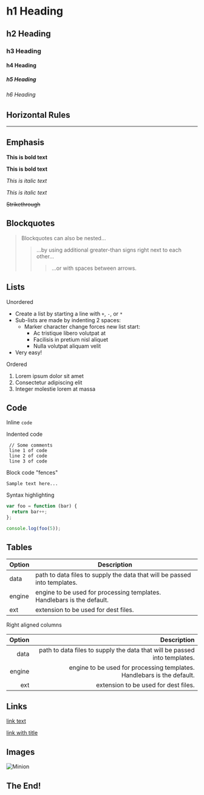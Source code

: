 # h1 Heading
## h2 Heading
### h3 Heading
#### h4 Heading
##### h5 Heading
###### h6 Heading

## Horizontal Rules

 ___


## Emphasis

 **This is bold text**

 __This is bold text__

 *This is italic text*

 _This is italic text_

 ~~Strikethrough~~


## Blockquotes


 > Blockquotes can also be nested...
 >> ...by using additional greater-than signs right next to each other...
 > > > ...or with spaces between arrows.


## Lists

 Unordered

 + Create a list by starting a line with `+`, `-`, or `*`
 + Sub-lists are made by indenting 2 spaces:
   - Marker character change forces new list start:
     * Ac tristique libero volutpat at
     + Facilisis in pretium nisl aliquet
     - Nulla volutpat aliquam velit
 + Very easy!

 Ordered

 1. Lorem ipsum dolor sit amet
 2. Consectetur adipiscing elit
 3. Integer molestie lorem at massa

## Code

 Inline `code`

 Indented code

     // Some comments
     line 1 of code
     line 2 of code
     line 3 of code


 Block code "fences"

 ```
 Sample text here...
 ```

 Syntax highlighting

 ``` js
 var foo = function (bar) {
   return bar++;
 };

 console.log(foo(5));
 ```

## Tables

 | Option | Description |
 | ------ | ----------- |
 | data   | path to data files to supply the data that will be passed into templates. |
 | engine | engine to be used for processing templates. Handlebars is the default. |
 | ext    | extension to be used for dest files. |

 Right aligned columns

 | Option | Description |
 | ------:| -----------:|
 | data   | path to data files to supply the data that will be passed into templates. |
 | engine | engine to be used for processing templates. Handlebars is the default. |
 | ext    | extension to be used for dest files. |


## Links

 [link text](http://dev.nodeca.com)

 [link with title](http://nodeca.github.io/pica/demo/ "title text!")

## Images

 ![Minion](https://octodex.github.com/images/minion.png)

## The End!
